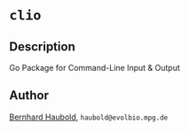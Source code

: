 # `clio`
## Description
Go Package for Command-Line Input & Output
## Author
[Bernhard Haubold](http://guanine.evolbio.mpg.de/), `haubold@evolbio.mpg.de`
